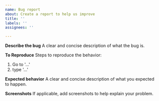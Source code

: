 ```yaml
---
name: Bug report
about: Create a report to help us improve
title: ''
labels: ''
assignees: ''

---
```


**Describe the bug**
A clear and concise description of what the bug is.

**To Reproduce**
Steps to reproduce the behavior:

1. Go to '...'
2. type '...'
   
**Expected behavior**
A clear and concise description of what you expected to happen.

**Screenshots**
If applicable, add screenshots to help explain your problem.
